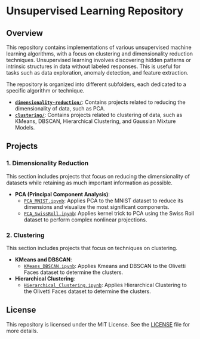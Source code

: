 # Unsupervised Learning Repository

## Overview
This repository contains implementations of various unsupervised machine learning algorithms, with a focus on clustering and dimensionality reduction techniques. Unsupervised learning involves discovering hidden patterns or intrinsic structures in data without labeled responses. This is useful for tasks such as data exploration, anomaly detection, and feature extraction.

The repository is organized into different subfolders, each dedicated to a specific algorithm or technique.

- [**`dimensionality-reduction/`**](https://github.com/jessherna/unsupervised-learning/tree/master/dimensionality-reduction/pca): Contains projects related to reducing the dimensionality of data, such as PCA.
- [**`clustering/`**](https://github.com/jessherna/unsupervised-learning/tree/master/clustering): Contains projects related to clustering of data, such as KMeans, DBSCAN, Hierarchical Clustering, and Gaussian Mixture Models.

## Projects

### 1. Dimensionality Reduction
This section includes projects that focus on reducing the dimensionality of datasets while retaining as much important information as possible. 
- **PCA (Principal Component Analysis)**: 
    - [`PCA_MNIST.ipynb`](https://github.com/jessherna/unsupervised-learning/blob/master/dimensionality-reduction/pca/PCA_MNIST.ipynb): Applies PCA to the MNIST dataset to reduce its dimensions and visualize the most significant components.
    - [`PCA_SwissRoll.ipynb`](https://github.com/jessherna/unsupervised-learning/blob/master/dimensionality-reduction/pca/PCA_SwissRoll.ipynb): Applies kernel trick to PCA using the Swiss Roll dataset to perform complex nonlinear projections.

### 2. Clustering
This section includes projects that focus on techniques on clustering.
- **KMeans and DBSCAN**: 
    - [`KMeans_DBSCAN.ipynb`](https://github.com/jessherna/unsupervised-learning/blob/master/clustering/KMeans_DBSCAN.ipynb): Applies Kmeans and DBSCAN to the Olivetti Faces dataset to determine the clusters.
- **Hierarchical Clustering**: 
    - [`Hierarchical_Clustering.ipynb`](https://github.com/jessherna/unsupervised-learning/blob/master/clustering/Hierarchical_Clustering.ipynb): Applies Hierarchical Clustering to the Olivetti Faces dataset to determine the clusters.


## License
This repository is licensed under the MIT License. See the [LICENSE](LICENSE) file for more details.
